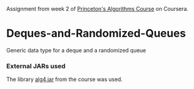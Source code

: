 Assignment from week 2 of [Princeton's Algorithms Course](https://www.coursera.org/learn/algorithms-part1) on Coursera.

# Deques-and-Randomized-Queues
Generic data type for a deque and a randomized queue

### External JARs used
The library [alg4.jar](https://algs4.cs.princeton.edu/code/) from the course was used.
